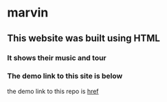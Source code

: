 # marvin
## This website was built using HTML
### It shows their music and tour
### The demo link to this site is below
the demo link to this repo is [href](https://olatorera.github.io/marvin/)
